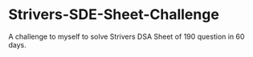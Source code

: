 # Strivers-SDE-Sheet-Challenge
A challenge to myself to solve Strivers DSA Sheet of 190 question in 60 days.

